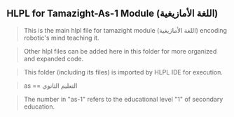 ## HLPL for Tamazight-As-1 Module (اللغة الأمازيغية)
>This is the main hlpl file for tamazight module (اللغة الأمازيغية) encoding robotic's mind teaching it.

>Other hlpl files can be added here in this folder for more organized and expanded code.

>This folder (including its files) is imported by HLPL IDE for execution.

>as == التعليم الثانوي

>The number in "as-1" refers to the educational level "1" of secondary education.
